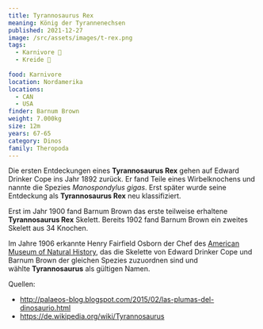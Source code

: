 ```yaml
---
title: Tyrannosaurus Rex
meaning: König der Tyrannenechsen
published: 2021-12-27
image: /src/assets/images/t-rex.png
tags:
  - Karnivore 🥩
  - Kreide 🦴
  
food: Karnivore
location: Nordamerika
locations:
  - CAN
  - USA
finder: Barnum Brown
weight: 7.000kg
size: 12m
years: 67-65
category: Dinos
family: Theropoda
---
```

Die ersten Entdeckungen eines **Tyrannosaurus Rex** gehen auf Edward Drinker Cope ins Jahr 1892 zurück. Er fand Teile eines Wirbelknochens und nannte die Spezies *Manospondylus gigas*. Erst später wurde seine Entdeckung als **Tyrannosaurus Rex** neu klassifiziert.

Erst im Jahr 1900 fand Barnum Brown das erste teilweise erhaltene **Tyrannosaurus Rex** Skelett. Bereits 1902 fand Barnum Brown ein zweites Skelett aus 34 Knochen.

Im Jahre 1906 erkannte Henry Fairfield Osborn der Chef des [American Museum of Natural History](https://www.amnh.org/), das die Skelette von Edward Drinker Cope und Barnum Brown der gleichen Spezies zuzuordnen sind und wählte **Tyrannosaurus** als gültigen Namen.

Quellen:

* <http://palaeos-blog.blogspot.com/2015/02/las-plumas-del-dinosaurio.html>
* <https://de.wikipedia.org/wiki/Tyrannosaurus>
